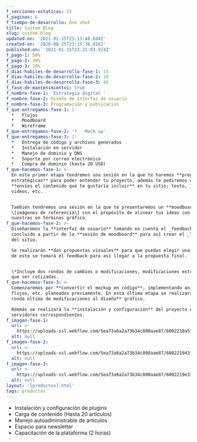 ```yaml
---
f_secciones-estaticas: 15
f_paginas: 6
f_tiempo-de-desarrollo: One shot
title: Custom Blog
slug: custom-blog
updated-on: '2021-01-15T23:13:48.644Z'
created-on: '2020-08-25T23:15:36.816Z'
published-on: '2021-01-15T23:21:03.924Z'
f_pago-1: 50%
f_pago-2: 30%
f_pago-3: 20%
f_dias-habiles-de-desarrollo-fase-1: 15
f_dias-habiles-de-desarrollo-fase-2: 10
f_dias-habiles-de-desarrollo-fase-3: 45
f_fase-de-mantenimientoi: true
f_nombre-fase-1: 'Estrategia digital '
f_nombre-fase-2: Diseño de interfaz de usuario
f_nombre-fase-3: Programación y publicación
f_que-entregamos-fase-1: |-
  *   Flujos
  *   Moodboard
  *   Wireframe
f_que-entregamos-fase-2: '*   Mock up'
f_que-entregamos-fase-3: |-
  *   Entrega de código y archivos generados
  *   Instalación en servidor
  *   Manejo de dominio y DNS
  *   Soporte por correo electrónico
  *   Compra de dominio (hasta 20 USD)
f_que-hacemos-fase-1: >-
  En esta primer etapa tendremos una sesión en la que te haremos **preguntas
  estratégicas** para poder entender tu proyecto, además te pediremos que nos
  **envíes el contenido que te gustaría incluir** en tu sitio; texto, imágenes,
  videos, etc.


  También tendremos una sesión en la que te presentaremos un **moodboard**
  \[imágenes de referencia\] con el propósito de alinear tus ideas con las
  nuestras en términos gráfico.
f_que-hacemos-fase-2: >-
  Diseñaremos la **interfaz de usuario** tomando en cuenta el _feedback_
  concluido a partir de la **sesión de moodboard** para así crear el _look&feel_
  del sitio.  

  Se realizarán **dos propuestas visuales** para que puedas elegir una de ella,
  de esto se tomará el feedback para así llegar a la propuesta final.


  \*Incluye dos rondas de cambios o modificaciones, modificaciones extra tendrán
  que ser cotizadas.
f_que-hacemos-fase-3: >-
  Comenzaremos por **convertir el mockup en código**, implementando animaciones,
  flujos, etc. planeados previamente. En esta última etapa se realizará **un
  ronda última de modificaciones al diseño** gráfico.  

  Además se realizará la **instalación y configuración** del proyecto en los
  servidores correspondientes.
f_imagen-fase-1:
  url: >-
    https://uploads-ssl.webflow.com/5ea73a6a2a73b34c800aae87/6002218a5f56857769c4ed09_undraw_Work_chat_re_qes4.svg
  alt: null
f_imagen-fase-2:
  url: >-
    https://uploads-ssl.webflow.com/5ea73a6a2a73b34c800aae87/600221943f13767943a3875c_undraw_Data_points_re_vkpq.svg
  alt: null
f_imagen-fase-3:
  url: >-
    https://uploads-ssl.webflow.com/5ea73a6a2a73b34c800aae87/6002219e3369db17b555b3c9_undraw_Code_review_re_woeb.svg
  alt: null
layout: '[productos].html'
tags: productos
---
```


*   Instalación y configuración de plugins
*   Carga de contenido (Hasta 20 artículos)
*   Manejo autoadministrable de artículos
*   Espacio para newsletter
*   Capacitación de la plataforma (2 horas)
